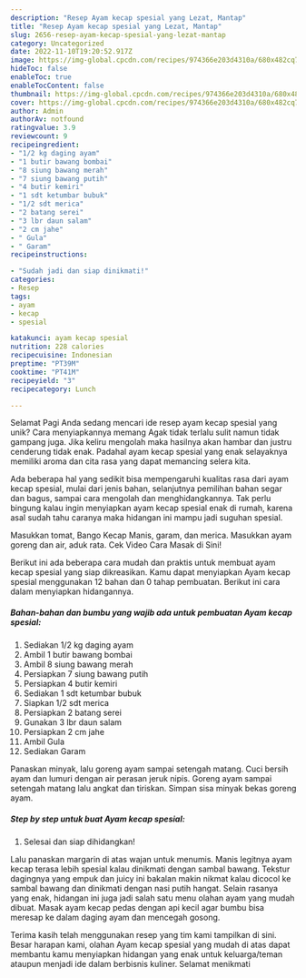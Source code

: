 ```yaml
---
description: "Resep Ayam kecap spesial yang Lezat, Mantap"
title: "Resep Ayam kecap spesial yang Lezat, Mantap"
slug: 2656-resep-ayam-kecap-spesial-yang-lezat-mantap
category: Uncategorized
date: 2022-11-10T19:20:52.917Z
image: https://img-global.cpcdn.com/recipes/974366e203d4310a/680x482cq70/ayam-kecap-spesial-foto-resep-utama.jpg
hideToc: false
enableToc: true
enableTocContent: false
thumbnail: https://img-global.cpcdn.com/recipes/974366e203d4310a/680x482cq70/ayam-kecap-spesial-foto-resep-utama.jpg
cover: https://img-global.cpcdn.com/recipes/974366e203d4310a/680x482cq70/ayam-kecap-spesial-foto-resep-utama.jpg
author: Admin
authorAv: notfound
ratingvalue: 3.9
reviewcount: 9
recipeingredient:
- "1/2 kg daging ayam"
- "1 butir bawang bombai"
- "8 siung bawang merah"
- "7 siung bawang putih"
- "4 butir kemiri"
- "1 sdt ketumbar bubuk"
- "1/2 sdt merica"
- "2 batang serei"
- "3 lbr daun salam"
- "2 cm jahe"
- " Gula"
- " Garam"
recipeinstructions:

- "Sudah jadi dan siap dinikmati!"
categories:
- Resep
tags:
- ayam
- kecap
- spesial

katakunci: ayam kecap spesial 
nutrition: 228 calories
recipecuisine: Indonesian
preptime: "PT39M"
cooktime: "PT41M"
recipeyield: "3"
recipecategory: Lunch

---
```



Selamat Pagi Anda sedang mencari ide resep ayam kecap spesial yang unik? Cara menyiapkannya memang Agak tidak terlalu sulit namun tidak gampang juga. Jika keliru mengolah maka hasilnya akan hambar dan justru cenderung tidak enak. Padahal ayam kecap spesial yang enak selayaknya memiliki aroma dan cita rasa yang dapat memancing selera kita.


Ada beberapa hal yang sedikit bisa mempengaruhi kualitas rasa dari ayam kecap spesial, mulai dari jenis bahan, selanjutnya pemilihan bahan segar dan bagus, sampai cara mengolah dan menghidangkannya. Tak perlu bingung kalau ingin menyiapkan ayam kecap spesial enak di rumah, karena asal sudah tahu caranya maka hidangan ini mampu jadi suguhan spesial.

Masukkan tomat, Bango Kecap Manis, garam, dan merica. Masukkan ayam goreng dan air, aduk rata. Cek Video Cara Masak di Sini!


Berikut ini ada beberapa cara mudah dan praktis untuk membuat ayam kecap spesial yang siap dikreasikan. Kamu dapat menyiapkan Ayam kecap spesial menggunakan 12 bahan dan 0 tahap pembuatan. Berikut ini cara dalam menyiapkan hidangannya.

<!--inarticleads1-->

##### Bahan-bahan dan bumbu yang wajib ada untuk pembuatan Ayam kecap spesial:

1. Sediakan 1/2 kg daging ayam
1. Ambil 1 butir bawang bombai
1. Ambil 8 siung bawang merah
1. Persiapkan 7 siung bawang putih
1. Persiapkan 4 butir kemiri
1. Sediakan 1 sdt ketumbar bubuk
1. Siapkan 1/2 sdt merica
1. Persiapkan 2 batang serei
1. Gunakan 3 lbr daun salam
1. Persiapkan 2 cm jahe
1. Ambil  Gula
1. Sediakan  Garam


Panaskan minyak, lalu goreng ayam sampai setengah matang. Cuci bersih ayam dan lumuri dengan air perasan jeruk nipis. Goreng ayam sampai setengah matang lalu angkat dan tiriskan. Simpan sisa minyak bekas goreng ayam. 

<!--inarticleads2-->

##### Step by step untuk buat Ayam kecap spesial:


1. Selesai dan siap dihidangkan!

Lalu panaskan margarin di atas wajan untuk menumis. Manis legitnya ayam kecap terasa lebih spesial kalau dinikmati dengan sambal bawang. Tekstur dagingnya yang empuk dan juicy ini bakalan makin nikmat kalau dicocol ke sambal bawang dan dinikmati dengan nasi putih hangat. Selain rasanya yang enak, hidangan ini juga jadi salah satu menu olahan ayam yang mudah dibuat. Masak ayam kecap pedas dengan api kecil agar bumbu bisa meresap ke dalam daging ayam dan mencegah gosong. 

Terima kasih telah menggunakan resep yang tim kami tampilkan di sini. Besar harapan kami, olahan Ayam kecap spesial yang mudah di atas dapat membantu kamu menyiapkan hidangan yang enak untuk keluarga/teman ataupun menjadi ide dalam berbisnis kuliner. Selamat menikmati
